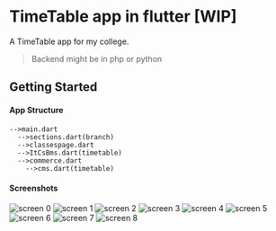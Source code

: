 # TimeTable app in flutter [WIP]

A TimeTable app for my college.
> Backend might be in php or python

## Getting Started

#### App Structure
```
-->main.dart 
  -->sections.dart(branch)
  -->classespage.dart 
  -->ItCsBms.dart(timetable)
  -->commerce.dart 
    -->cms.dart(timetable)
```

#### Screenshots
![screen 0](./screenshots/0.jpg)
![screen 1](./screenshots/1.jpg)
![screen 2](./screenshots/2.jpg)
![screen 3](./screenshots/3.jpg)
![screen 4](./screenshots/4.jpg)
![screen 5](./screenshots/5.jpg)
![screen 6](./screenshots/6.jpg)
![screen 7](./screenshots/7.jpg)
![screen 8](./screenshots/8.jpg)
